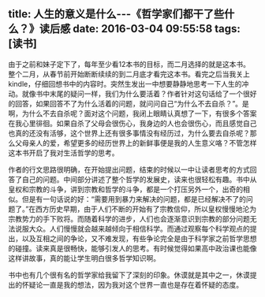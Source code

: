 title: 人生的意义是什么---《哲学家们都干了些什么？》读后感
date: 2016-03-04 09:55:58
tags: [读书]
---
由于之前和妹子定下了，每年至少看12本书的目标，而二月选择的就是这本书。整个二月，从春节前开始断断续续的到二月底才看完这本书。看完之后当我关上kindle，仔细回想书中的内容时。突然生发出一中想要静静地思考一下人生的冲动。就像书中末尾的疑问一样，我们为什么要活着？作者针对这句话给了一个很好的回答，如果回答不了为什么活着的问题，就问问自己“为什么不去自杀？”。是啊，为什么不去自杀呢？面对这个问题，我闭上眼睛认真想了一下，有很多个答案在我心里徘徊。如果自杀了父母会很伤心，我身边的人也会很伤心，而且感觉自己也真的还没有活够，这个世界上还有很多事情没有经历过，为什么要去自杀呢？那么父母亲人的爱，希望更多的经历世界上的新鲜事便是我的人生意义咯？不管怎样这本书开启了我对生活哲学的思考。

作者的行文思路很明确，在开始提出问题，结束的时候以一中让读者思考的方式回答了自己的问题。中间部分讲述了整个哲学的发展史，读来也很轻松有趣。书中从皇权和宗教的斗争，讲到宗教和哲学的斗争，都是一个打压另外一个，出奇的相似。但是有一句话说的好：“需要用到暴力来解决的问题，都是已经解决不了的问题了。”在西方历史早期，由于人们不断的开始有了宗教信仰，所以皇权慢慢地沦为宗教势力的手下败将。而随着科学的进步，人们也会逐渐意识到宗教的部分问题无法说服大众。人们慢慢就会越来越倾向于相信科学。而通过观察每个科学观点的提出，以及互相之间的争论，又不难发现，有些争论完全是由于科学家之前哲学思想的碰撞。读来真是很畅快，能够引发人的思考。有时候觉得如果高中政治课也能像这样讲故事，真的能让学生明白很多哲学知识啊。

书中也有几个很有名的哲学家给我留下了深刻的印象。休谟就是其中之一，休谟提出的怀疑论一直是我的想法，因为我对这个世界一直也是存在着怀疑的态度。


